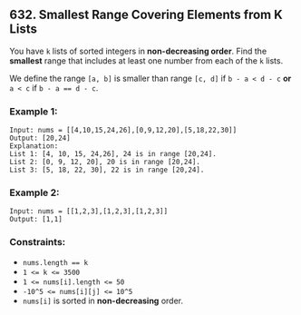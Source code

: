 ## 632. Smallest Range Covering Elements from K Lists

You have ```k``` lists of sorted integers in **non-decreasing order**. Find the **smallest** range that includes at least one number from each of the ```k``` lists.

We define the range ```[a, b]``` is smaller than range ```[c, d]``` if ```b - a < d - c``` **or** ```a < c``` if ```b - a == d - c```.

### Example 1:
```
Input: nums = [[4,10,15,24,26],[0,9,12,20],[5,18,22,30]]
Output: [20,24]
Explanation:
List 1: [4, 10, 15, 24,26], 24 is in range [20,24].
List 2: [0, 9, 12, 20], 20 is in range [20,24].
List 3: [5, 18, 22, 30], 22 is in range [20,24].
```
### Example 2:
```
Input: nums = [[1,2,3],[1,2,3],[1,2,3]]
Output: [1,1]
```

### Constraints:

* ```nums.length == k```
* ```1 <= k <= 3500```
* ```1 <= nums[i].length <= 50```
* ```-10^5 <= nums[i][j] <= 10^5```
* ```nums[i]``` is sorted in **non-decreasing** order.